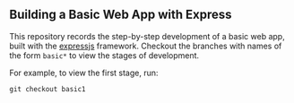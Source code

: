 ## Building a Basic Web App with Express

This repository records the step-by-step development of a basic web app, built with the [expressjs](https://expressjs.com/) framework.  Checkout the branches with names of the form `basic*` to view the stages of development.

For example, to view the first stage, run:

```
git checkout basic1
```